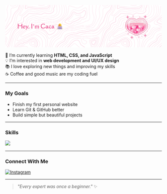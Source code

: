 ![cacalabs-code](header.png)

🌱 I’m currently learning **HTML, CSS, and JavaScript**  
💡 I’m interested in **web development and UI/UX design**  
📚 I love exploring new things and improving my skills  
☕ Coffee and good music are my coding fuel

---

### My Goals
- Finish my first personal website
- Learn Git & GitHub better
- Build simple but beautiful projects

---

### Skills
<img src="https://img.shields.io/badge/HTML5-E34F26?style=for-the-badge&logo=html5&logoColor=white" />

---

### Connect With Me
[![Instagram](https://img.shields.io/badge/Instagram-E4405F?style=for-the-badge&logo=instagram&logoColor=white)](https://instagram.com/zalzabila.ra)

---

> _"Every expert was once a beginner."_ ✨
